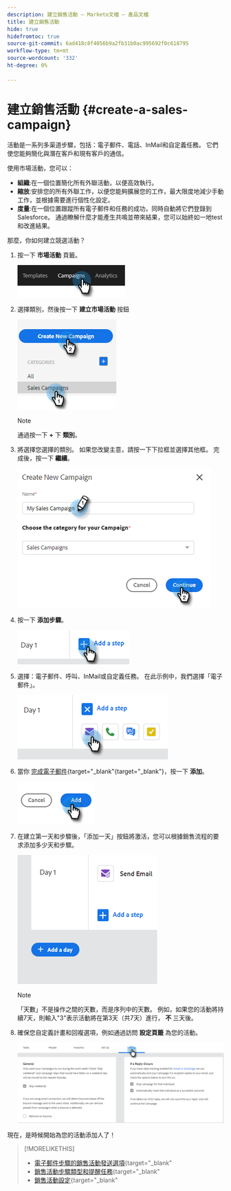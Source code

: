 ```yaml
---
description: 建立銷售活動 — Marketo文檔 — 產品文檔
title: 建立銷售活動
hide: true
hidefromtoc: true
source-git-commit: 6ad418c8f4056b9a2fb31b0ac995692f0c618795
workflow-type: tm+mt
source-wordcount: '332'
ht-degree: 0%

---
```


# 建立銷售活動 {#create-a-sales-campaign}

活動是一系列多渠道步驟，包括：電子郵件、電話、InMail和自定義任務。 它們使您能夠簡化與潛在客戶和現有客戶的通信。

使用市場活動，您可以：

* **組織**:在一個位置簡化所有外聯活動，以便高效執行。
* **縮放**:安排您的所有外聯工作，以便您能夠擴展您的工作，最大限度地減少手動工作，並根據需要進行個性化設定。
* **度量**:在一個位置跟蹤所有電子郵件和任務的成功，同時自動將它們登錄到Salesforce。 通過瞭解什麼才能產生共鳴並帶來結果，您可以始終如一地test和改進結果。

那麼，你如何建立競選活動？

1. 按一下 **市場活動** 頁籤。

   ![](assets/create-a-sales-campaign-1.png)

1. 選擇類別，然後按一下 **建立市場活動** 按鈕

   ![](assets/create-a-sales-campaign-2.png)

   >[!NOTE]
   >
   >通過按一下 **+** 下 **類別**。

1. 將選擇您選擇的類別。 如果您改變主意，請按一下下拉框並選擇其他框。 完成後，按一下 **繼續**。

   ![](assets/create-a-sales-campaign-3.png)

1. 按一下 **添加步驟**。

   ![](assets/create-a-sales-campaign-4.png)

1. 選擇：電子郵件、呼叫、InMail或自定義任務。 在此示例中，我們選擇「電子郵件」。

   ![](assets/create-a-sales-campaign-5.png)

1. 當你 [完成電子郵件](/help/marketo/product-docs/marketo-sales-insight/actions/campaigns/sales-campaign-step-types-and-reminder-tasks.md#email){target=&quot;_blank&quot;{target=&quot;_blank&quot;}，按一下 **添加**。

   ![](assets/create-a-sales-campaign-6.png)

1. 在建立第一天和步驟後，「添加一天」按鈕將激活，您可以根據銷售流程的要求添加多少天和步驟。

   ![](assets/create-a-sales-campaign-7.png)

   >[!NOTE]
   >
   >「天數」不是操作之間的天數，而是序列中的天數。 例如，如果您的活動將持續7天，則輸入&quot;3&quot;表示活動將在第3天（共7天）進行， **不** 三天後。

1. 確保您自定義計畫和回複選項，例如通過訪問 **設定頁籤** 為您的活動。

   ![](assets/create-a-sales-campaign-8.png)

現在，是時候開始為您的活動添加人了！

>[!MORELIKETHIS]
>
>* [電子郵件步驟的銷售活動發送選項](/help/marketo/product-docs/marketo-sales-insight/actions/campaigns/sales-campaign-send-options-for-email-steps.md){target=&quot;_blank&quot;
>* [銷售活動步驟類型和提醒任務](/help/marketo/product-docs/marketo-sales-insight/actions/campaigns/sales-campaign-step-types-and-reminder-tasks.md){target=&quot;_blank&quot;
>* [銷售活動設定](/help/marketo/product-docs/marketo-sales-insight/actions/campaigns/sales-campaign-settings.md){target=&quot;_blank&quot;

